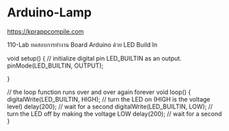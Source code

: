 # Arduino-Lamp

https://kprappcompile.com

110-Lab ทดสอบการทำงาน Board Arduino ด้วย LED Build In


void setup() {
  // initialize digital pin LED_BUILTIN as an output.
  pinMode(LED_BUILTIN, OUTPUT);
  
}


// the loop function runs over and over again forever
void loop() {
  digitalWrite(LED_BUILTIN, HIGH);   // turn the LED on (HIGH is the voltage level)
  delay(200);                       // wait for a second
  digitalWrite(LED_BUILTIN, LOW);    // turn the LED off by making the voltage LOW
  delay(200);                       // wait for a second
}
